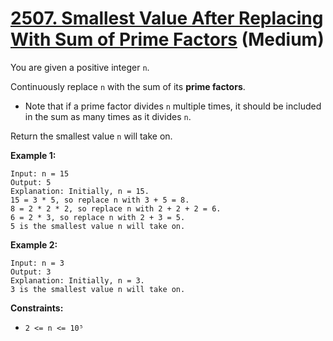 # [2507. Smallest Value After Replacing With Sum of Prime Factors][link] (Medium)

[link]: https://leetcode.com/problems/smallest-value-after-replacing-with-sum-of-prime-factors/

You are given a positive integer `n`.

Continuously replace `n` with the sum of its **prime factors**.

- Note that if a prime factor divides `n` multiple times, it should be included in the sum as many
times as it divides `n`.

Return the smallest value  `n` will take on.

**Example 1:**

```
Input: n = 15
Output: 5
Explanation: Initially, n = 15.
15 = 3 * 5, so replace n with 3 + 5 = 8.
8 = 2 * 2 * 2, so replace n with 2 + 2 + 2 = 6.
6 = 2 * 3, so replace n with 2 + 3 = 5.
5 is the smallest value n will take on.
```

**Example 2:**

```
Input: n = 3
Output: 3
Explanation: Initially, n = 3.
3 is the smallest value n will take on.
```

**Constraints:**

- `2 <= n <= 10⁵`
